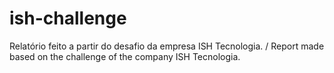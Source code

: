 # ish-challenge
Relatório feito a partir do desafio da empresa ISH Tecnologia. / Report made based on the challenge of the company ISH Tecnologia.
